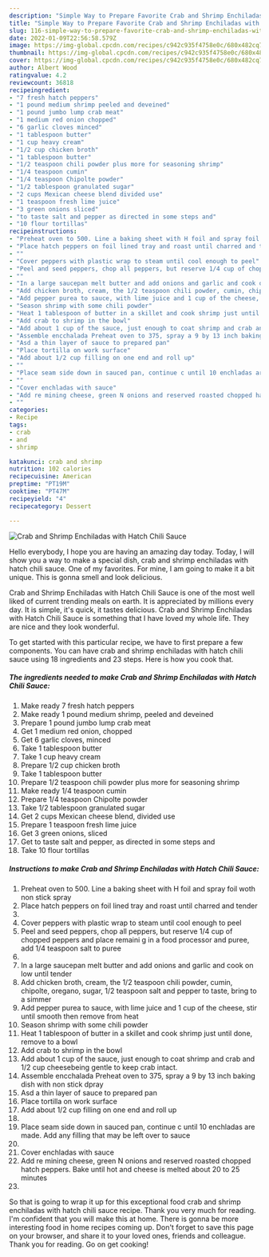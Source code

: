 ```yaml
---
description: "Simple Way to Prepare Favorite Crab and Shrimp Enchiladas with Hatch Chili Sauce"
title: "Simple Way to Prepare Favorite Crab and Shrimp Enchiladas with Hatch Chili Sauce"
slug: 116-simple-way-to-prepare-favorite-crab-and-shrimp-enchiladas-with-hatch-chili-sauce
date: 2022-01-09T22:56:58.579Z
image: https://img-global.cpcdn.com/recipes/c942c935f4758e0c/680x482cq70/crab-and-shrimp-enchiladas-with-hatch-chili-sauce-recipe-main-photo.jpg
thumbnail: https://img-global.cpcdn.com/recipes/c942c935f4758e0c/680x482cq70/crab-and-shrimp-enchiladas-with-hatch-chili-sauce-recipe-main-photo.jpg
cover: https://img-global.cpcdn.com/recipes/c942c935f4758e0c/680x482cq70/crab-and-shrimp-enchiladas-with-hatch-chili-sauce-recipe-main-photo.jpg
author: Albert Wood
ratingvalue: 4.2
reviewcount: 36818
recipeingredient:
- "7 fresh hatch peppers"
- "1 pound medium shrimp peeled and deveined"
- "1 pound jumbo lump crab meat"
- "1 medium red onion chopped"
- "6 garlic cloves minced"
- "1 tablespoon butter"
- "1 cup heavy cream"
- "1/2 cup chicken broth"
- "1 tablespoon butter"
- "1/2 teaspoon chili powder plus more for seasoning shrimp"
- "1/4 teaspoon cumin"
- "1/4 teaspoon Chipolte powder"
- "1/2 tablespoon granulated sugar"
- "2 cups Mexican cheese blend divided use"
- "1 teaspoon fresh lime juice"
- "3 green onions sliced"
- "to taste salt and pepper as directed in some steps and"
- "10 flour tortillas"
recipeinstructions:
- "Preheat oven to 500. Line a baking sheet with H foil and spray foil woth non stick spray"
- "Place hatch peppers on foil lined tray and roast until charred and tender"
- ""
- "Cover peppers with plastic wrap to steam until cool enough to peel"
- "Peel and seed peppers, chop all peppers, but reserve 1/4 cup of chopped peppers and place remaini g in a food processor and puree, add 1/4 teaspoon salt to puree"
- ""
- "In a large saucepan melt butter and add onions and garlic and cook on low until tender"
- "Add chicken broth, cream, the 1/2 teaspoon chili powder, cumin, chipolte, oregano, sugar, 1/2 teaspoon salt and pepper to taste, bring to a simmer"
- "Add pepper purea to sauce, with lime juice and 1 cup of the cheese, stir until smooth then remove from heat"
- "Season shrimp with some chili powder"
- "Heat 1 tablespoon of butter in a skillet and cook shrimp just until done, remove to a bowl"
- "Add crab to shrimp in the bowl"
- "Add about 1 cup of the sauce, just enough to coat shrimp and crab and 1/2 cup cheesebeing gentle to keep crab intact."
- "Assemble encchalada Preheat oven to 375, spray a 9 by 13 inch baking dish with non stick dpray"
- "Asd a thin layer of sauce to prepared pan"
- "Place tortilla on work surface"
- "Add about 1/2 cup filling on one end and roll up"
- ""
- "Place seam side down in sauced pan, continue c until 10 enchladas are made. Add any filling that may be left over to sauce"
- ""
- "Cover enchladas with sauce"
- "Add re mining cheese, green N onions and reserved roasted chopped hatch peppers. Bake until hot and cheese is melted about 20 to 25 minutes"
- ""
categories:
- Recipe
tags:
- crab
- and
- shrimp

katakunci: crab and shrimp 
nutrition: 102 calories
recipecuisine: American
preptime: "PT19M"
cooktime: "PT47M"
recipeyield: "4"
recipecategory: Dessert

---
```



![Crab and Shrimp Enchiladas with Hatch Chili Sauce](https://img-global.cpcdn.com/recipes/c942c935f4758e0c/680x482cq70/crab-and-shrimp-enchiladas-with-hatch-chili-sauce-recipe-main-photo.jpg)

Hello everybody, I hope you are having an amazing day today. Today, I will show you a way to make a special dish, crab and shrimp enchiladas with hatch chili sauce. One of my favorites. For mine, I am going to make it a bit unique. This is gonna smell and look delicious.



Crab and Shrimp Enchiladas with Hatch Chili Sauce is one of the most well liked of current trending meals on earth. It is appreciated by millions every day. It is simple, it's quick, it tastes delicious. Crab and Shrimp Enchiladas with Hatch Chili Sauce is something that I have loved my whole life. They are nice and they look wonderful.


To get started with this particular recipe, we have to first prepare a few components. You can have crab and shrimp enchiladas with hatch chili sauce using 18 ingredients and 23 steps. Here is how you cook that.

<!--inarticleads1-->

##### The ingredients needed to make Crab and Shrimp Enchiladas with Hatch Chili Sauce:

1. Make ready 7 fresh hatch peppers
1. Make ready 1 pound medium shrimp, peeled and deveined
1. Prepare 1 pound jumbo lump crab meat
1. Get 1 medium red onion, chopped
1. Get 6 garlic cloves, minced
1. Take 1 tablespoon butter
1. Take 1 cup heavy cream
1. Prepare 1/2 cup chicken broth
1. Take 1 tablespoon butter
1. Prepare 1/2 teaspoon chili powder plus more for seasoning shrimp
1. Make ready 1/4 teaspoon cumin
1. Prepare 1/4 teaspoon Chipolte powder
1. Take 1/2 tablespoon granulated sugar
1. Get 2 cups Mexican cheese blend, divided use
1. Prepare 1 teaspoon fresh lime juice
1. Get 3 green onions, sliced
1. Get to taste salt and pepper, as directed in some steps and
1. Take 10 flour tortillas




<!--inarticleads2-->

##### Instructions to make Crab and Shrimp Enchiladas with Hatch Chili Sauce:

1. Preheat oven to 500. Line a baking sheet with H foil and spray foil woth non stick spray
1. Place hatch peppers on foil lined tray and roast until charred and tender
1. 
1. Cover peppers with plastic wrap to steam until cool enough to peel
1. Peel and seed peppers, chop all peppers, but reserve 1/4 cup of chopped peppers and place remaini g in a food processor and puree, add 1/4 teaspoon salt to puree
1. 
1. In a large saucepan melt butter and add onions and garlic and cook on low until tender
1. Add chicken broth, cream, the 1/2 teaspoon chili powder, cumin, chipolte, oregano, sugar, 1/2 teaspoon salt and pepper to taste, bring to a simmer
1. Add pepper purea to sauce, with lime juice and 1 cup of the cheese, stir until smooth then remove from heat
1. Season shrimp with some chili powder
1. Heat 1 tablespoon of butter in a skillet and cook shrimp just until done, remove to a bowl
1. Add crab to shrimp in the bowl
1. Add about 1 cup of the sauce, just enough to coat shrimp and crab and 1/2 cup cheesebeing gentle to keep crab intact.
1. Assemble encchalada Preheat oven to 375, spray a 9 by 13 inch baking dish with non stick dpray
1. Asd a thin layer of sauce to prepared pan
1. Place tortilla on work surface
1. Add about 1/2 cup filling on one end and roll up
1. 
1. Place seam side down in sauced pan, continue c until 10 enchladas are made. Add any filling that may be left over to sauce
1. 
1. Cover enchladas with sauce
1. Add re mining cheese, green N onions and reserved roasted chopped hatch peppers. Bake until hot and cheese is melted about 20 to 25 minutes
1. 




So that is going to wrap it up for this exceptional food crab and shrimp enchiladas with hatch chili sauce recipe. Thank you very much for reading. I'm confident that you will make this at home. There is gonna be more interesting food in home recipes coming up. Don't forget to save this page on your browser, and share it to your loved ones, friends and colleague. Thank you for reading. Go on get cooking!
